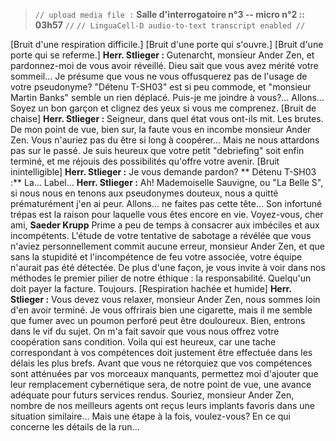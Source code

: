 ﻿> `// upload media file :` **Salle d'interrogatoire n°3 -- micro n°2 :: 03h57** `//`
> `// LinguaCell-D audio-to-text transcript enabled //`

[Bruit d'une respiration difficile.]
[Bruit d'une porte qui s'ouvre.]
[Bruit d'une porte qui se referme.]
**Herr. Stlieger :** Gutenarcht, monsieur Ander Zen, et pardonnez-moi de vous avoir réveillé. Dieu sait que vous avez mérité votre sommeil... Je présume que vous ne vous offusquerez pas de l'usage de votre pseudonyme? "Détenu T-SH03" est si peu commode, et "monsieur Martin Banks" semble un rien déplacé. Puis-je me joindre à vous?... Allons... Soyez un bon garçon et clignez des yeux si vous me comprenez.
[Bruit de chaise]
**Herr. Stlieger :** Seigneur, dans quel état vous ont-ils mit. Les brutes. De mon point de vue, bien sur, la faute vous en incombe monsieur Ander Zen. Vous n'auriez pas du être si long à coopérer... Mais ne nous attardons pas sur le passé. Je suis heureux que votre petit "debriefing" soit enfin terminé, et me réjouis des possibilités qu'offre votre avenir.
[Bruit inintelligible]
**Herr. Stlieger :** Je vous demande pardon?
** Détenu T-SH03 :** La... Label...
**Herr. Stlieger :** Ah! Mademoiselle Sauvigne, ou "La Belle S", si nous nous en tenons aux pseudonymes douteux, nous a quitté prématurément j'en ai peur. Allons... ne faites pas cette tête... Son infortuné trépas est la raison pour laquelle vous êtes encore en vie. Voyez-vous, cher ami, **Saeder Krupp** Prime a peu de temps à consacrer aux imbéciles et aux incompétents. L'étude de votre tentative de sabotage a révélée que vous n'aviez personnellement commit aucune erreur, monsieur Ander Zen, et que sans la stupidité et l'incompétence de feu votre associée, votre équipe n'aurait pas été détectée. De plus d'une façon, je vous invite à voir dans nos méthodes le premier pilier de notre éthique : la responsabilité. Quelqu'un doit payer la facture. Toujours.
[Respiration hachée et humide]
**Herr. Stlieger :** Vous devez vous relaxer, monsieur Ander Zen, nous sommes loin d'en avoir terminé. Je vous offrirais bien une cigarette, mais il me semble que fumer avec un poumon perforé peut être douloureux. Bien, entrons dans le vif du sujet. On m'a fait savoir que vous nous offrez votre coopération sans condition. Voila qui est heureux, car une tache correspondant à vos compétences doit justement être effectuée dans les délais les plus brefs. Avant que vous ne rétorquiez que vos compétences sont atténuées par vos morceaux manquants, permettez moi d'ajouter que leur remplacement cybernétique sera, de notre point de vue, une avance adéquate pour futurs services rendus. Souriez, monsieur Ander Zen, nombre de nos meilleurs agents ont reçus leurs implants favoris dans une situation similaire... Mais une étape à la fois, voulez-vous? En ce qui concerne les détails de la run...